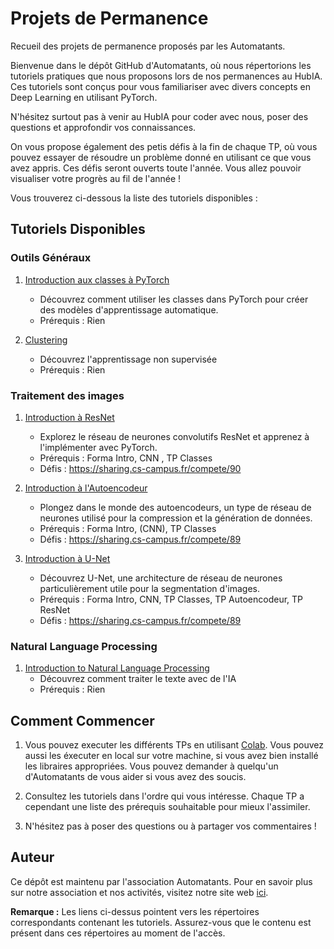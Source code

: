 # Projets de Permanence
Recueil des projets de permanence proposés par les Automatants.

Bienvenue dans le dépôt GitHub d'Automatants, où nous répertorions les tutoriels pratiques que nous proposons lors de nos permanences au HubIA. Ces tutoriels sont conçus pour vous familiariser avec divers concepts en Deep Learning en utilisant PyTorch. 

N'hésitez surtout pas à venir au HubIA pour coder avec nous, poser des questions et approfondir vos connaissances.

On vous propose également des petis défis à la fin de chaque TP, où vous pouvez essayer de résoudre un problème donné en utilisant ce que vous avez appris. Ces défis seront ouverts toute l'année. Vous allez pouvoir visualiser votre progrès au fil de l'année ! 


Vous trouverez ci-dessous la liste des tutoriels disponibles :

## Tutoriels Disponibles

### Outils Généraux


1. [Introduction aux classes à PyTorch](/TP1_Classe)
   - Découvrez comment utiliser les classes dans PyTorch pour créer des modèles d'apprentissage automatique.
   - Prérequis : Rien

2. [Clustering](/TP5_Clustering)
   - Découvrez l'apprentissage non supervisée 
   - Prérequis : Rien


### Traitement des images

1. [Introduction à ResNet](/TP2_Resnet)
   - Explorez le réseau de neurones convolutifs ResNet et apprenez à l'implémenter avec PyTorch.
   - Prérequis : Forma Intro, CNN , TP Classes
   - Défis : https://sharing.cs-campus.fr/compete/90

2. [Introduction à l'Autoencodeur](/TP3_Autoencodeur)
   - Plongez dans le monde des autoencodeurs, un type de réseau de neurones utilisé pour la compression et la génération de données.
   - Prérequis : Forma Intro, (CNN), TP Classes 
   - Défis : https://sharing.cs-campus.fr/compete/89

3. [Introduction à U-Net](/TP4_Unet)
   - Découvrez U-Net, une architecture de réseau de neurones particulièrement utile pour la segmentation d'images.
   - Prérequis : Forma Intro, CNN, TP Classes, TP Autoencodeur, TP ResNet
   - Défis : https://sharing.cs-campus.fr/compete/89

   
### Natural Language Processing

1. [Introduction to Natural Language Processing](/TP7_Intro_NLP)
   - Découvrez comment traiter le texte avec de l'IA
   - Prérequis : Rien



## Comment Commencer

1. Vous pouvez executer les différents TPs en utilisant [Colab](https://colab.research.google.com/). Vous pouvez aussi les éxecuter en local sur votre machine, si vous avez bien installé les libraires appropriées. Vous pouvez demander à quelqu'un d'Automatants de vous aider si vous avez des soucis.

2. Consultez les tutoriels dans l'ordre qui vous intéresse. Chaque TP a cependant une liste des prérequis souhaitable pour mieux l'assimiler.

3. N'hésitez pas à poser des questions ou à partager vos commentaires ! 

## Auteur

Ce dépôt est maintenu par l'association Automatants. Pour en savoir plus sur notre association et nos activités, visitez notre site web [ici](https://automatants.cs-campus.fr/).



**Remarque :** Les liens ci-dessus pointent vers les répertoires correspondants contenant les tutoriels. Assurez-vous que le contenu est présent dans ces répertoires au moment de l'accès.
